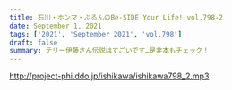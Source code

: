 ```yaml
---
title: 石川・ホンマ・ぶるんのBe-SIDE Your Life! vol.798-2
date: September 1, 2021
tags: ['2021', 'September 2021', 'vol.798']
draft: false
summary: テリー伊藤さん伝説はすごいです…是非本もチェック！
---
```


http://project-phi.ddo.jp/ishikawa/ishikawa798_2.mp3
